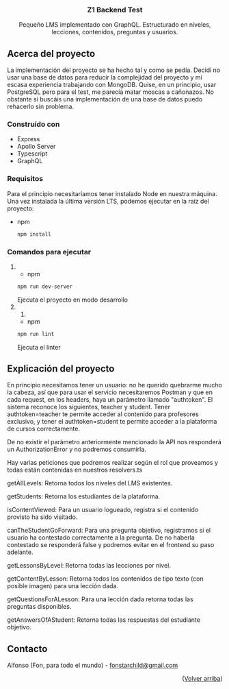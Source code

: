 
<a name="readme-top"></a>

<!-- PROJECT LOGO -->
<br />
<div align="center">
<h3 align="center">Z1 Backend Test</h3>
  <p align="center">
    Pequeño LMS implementado con GraphQL. Estructurado en niveles, lecciones, contenidos, preguntas y usuarios.
  </p>
</div>


## Acerca del proyecto

La implementación del proyecto se ha hecho tal y como se pedía. Decidí no usar una base de datos para reducir la complejidad del proyecto y mi escasa experiencia trabajando con MongoDB. Quise, en un principio, usar PostgreSQL pero para el test, me parecía matar moscas a cañonazos. No obstante si buscáis una implementación de una base de datos puedo rehacerlo sin problema.


### Construído con

* Express
* Apollo Server
* Typescript
* GraphQL


### Requisitos

Para el principio necesitaríamos tener instalado Node en nuestra máquina. Una vez instalada la última versión LTS, podemos ejecutar en la raíz del proyecto:

* npm
  ```sh
  npm install 
  ```

### Comandos para ejecutar

1. 
    * npm
    ```sh
    npm run dev-server 
    ```
    Ejecuta el proyecto en modo desarrollo
2. 1. 
    * npm
    ```sh
    npm run lint 
    ```
    Ejecuta el linter


## Explicación del proyecto

En principio necesitamos tener un usuario: no he querido quebrarme mucho la cabeza, así que para usar el servicio necesitaremos Postman y que en cada request, en los headers, haya un parámetro llamado "authtoken". El sistema reconoce los siguientes, teacher y student. Tener authtoken=teacher te permite acceder al contenido para profesores exclusivo, y tener el authtoken=student te permite acceder a la plataforma de cursos correctamente.

De no existir el parámetro anteriormente mencionado la API nos responderá un AuthorizationError y no podremos consumirla.

Hay varias peticiones que podremos realizar según el rol que proveamos y todas están contenidas en nuestros resolvers.ts

getAllLevels: Retorna todos los niveles del LMS existentes.

getStudents: Retorna los estudiantes de la plataforma.

isContentViewed: Para un usuario logueado, registra si el contenido provisto ha sido visitado.

canTheStudentGoForward: Para una pregunta objetivo, registramos si el usuario ha contestado correctamente a la pregunta. De no haberla contestado se responderá false y podremos evitar en el frontend su paso adelante.

getLessonsByLevel: Retorna todas las lecciones por nivel.

getContentByLesson: Retorna todos los contenidos de tipo texto (con posible imagen) para una lección dada.

getQuestionsForALesson: Para una lección dada retorna todas las preguntas disponibles.

getAnswersOfAStudent: Retorna todas las respuestas del estudiante objetivo.


## Contacto

Alfonso (Fon, para todo el mundo) - fonstarchild@gmail.com

<p align="right">(<a href="#readme-top">Volver arriba</a>)</p>


